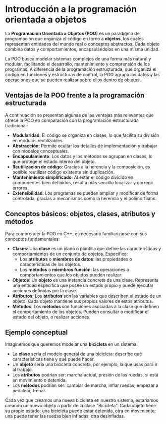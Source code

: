 # Introducción a la programación orientada a objetos

La **Programación Orientada a Objetos (POO)** es un paradigma de programación que organiza el código en torno a **objetos**, los cuales representan entidades del mundo real o conceptos abstractos. Cada objeto combina datos y comportamientos, encapsulándolos en una misma unidad.

La POO busca modelar sistemas complejos de una forma más natural y modular, facilitando el desarrollo, mantenimiento y comprensión de los programas. A diferencia de la programación estructurada, que organiza el código en funciones y estructuras de control, la POO agrupa los datos y las operaciones que se pueden realizar sobre ellos dentro de objetos.

## Ventajas de la POO frente a la programación estructurada

A continuación se presentan algunas de las ventajas más relevantes que ofrece la POO en comparación con la programación estructurada tradicional:

* **Modularidad**: El código se organiza en clases, lo que facilita su división en módulos reutilizables.
* **Abstracción**: Permite ocultar los detalles de implementación y trabajar con modelos conceptuales.
* **Encapsulamiento**: Los datos y los métodos se agrupan en clases, lo que protege el estado interno del objeto.
* **Reutilización de código**: Gracias a la herencia y la composición, es posible reutilizar código existente sin duplicación.
* **Mantenimiento simplificado**: Al estar el código dividido en componentes bien definidos, resulta más sencillo localizar y corregir errores.
* **Extensibilidad**: Los programas se pueden ampliar y modificar de forma controlada, gracias a mecanismos como la herencia y el polimorfismo.

## Conceptos básicos: objetos, clases, atributos y métodos

Para comprender la POO en C++, es necesario familiarizarse con sus conceptos fundamentales:

* **Clases**: Una **clase** es un plano o plantilla que define las características y comportamientos de un conjunto de objetos. Especifica:
    * Los **atributos** o **miembros de datos**: las propiedades o características de los objetos.
    * Los **métodos** o **miembros función**: las operaciones o comportamientos que los objetos pueden realizar.
* **Objetos**: Un **objeto** es una instancia concreta de una clase. Representa una entidad específica que posee un estado propio y puede ejecutar acciones definidas por la clase.
* **Atributos**: Los **atributos** son las variables que describen el estado de un objeto. Cada objeto mantiene sus propios valores de estos atributos.
* **Métodos**: Los **métodos** son funciones asociadas a la clase que definen el comportamiento de los objetos. Pueden consultar o modificar el estado del objeto, o realizar acciones.

## Ejemplo conceptual

Imaginemos que queremos modelar una **bicicleta** en un sistema.

* La **clase** sería el modelo general de una bicicleta: describe qué características tiene y qué puede hacer.
* Un **objeto** sería una bicicleta concreta, por ejemplo, la que usas para ir al trabajo.
* Los **atributos** podrían ser: marcha actual, presión de las ruedas, si está en movimiento o detenida.
* Los **métodos** podrían ser: cambiar de marcha, inflar ruedas, empezar a pedalear, frenar.

Cada vez que creamos una nueva bicicleta en nuestro sistema, estaríamos creando un nuevo objeto a partir de la clase "Bicicleta". Cada objeto tiene su propio estado: una bicicleta puede estar detenida, otra en movimiento; una puede tener las ruedas bien infladas, otra desinfladas.
